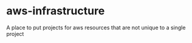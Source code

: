 # aws-infrastructure
A place to put projects for aws resources that are not unique to a single project
